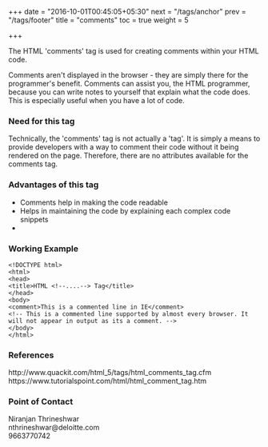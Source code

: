 +++
date = "2016-10-01T00:45:05+05:30"
next = "/tags/anchor"
prev = "/tags/footer"
title = "comments"
toc = true
weight = 5

+++

The HTML 'comments' tag is used for creating comments within your HTML code.

Comments aren't displayed in the browser - they are simply there for the programmer's benefit. Comments can assist you, the HTML programmer, because you can write notes to yourself that explain what the code does. This is especially useful when you have a lot of code.

<h3>Need for this tag</h3>
Technically, the 'comments' tag is not actually a 'tag'. It is simply a means to provide developers with a way to comment their code without it being rendered on the page. Therefore, there are no attributes available for the comments tag.

<h3>Advantages of this tag</h3>
<ul>
  <li>Comments help in making the code readable</li>
  <li>Helps in maintaining the code by explaining each complex code snippets<li>
</ul>

<h3>Working Example</h3>

    <!DOCTYPE html>
    <html>
    <head>
    <title>HTML <!--....--> Tag</title>
    </head>
    <body>
    <comment>This is a commented line in IE</comment>
    <!-- This is a commented line supported by almost every browser. It will not appear in output as its a comment. -->
    </body>
    </html>

<h3>References</h3>
http://www.quackit.com/html_5/tags/html_comments_tag.cfm
<br>
https://www.tutorialspoint.com/html/html_comment_tag.htm

<h3>Point of Contact</h3>
Niranjan Thrineshwar <br>
nthrineshwar@deloitte.com <br>
9663770742
